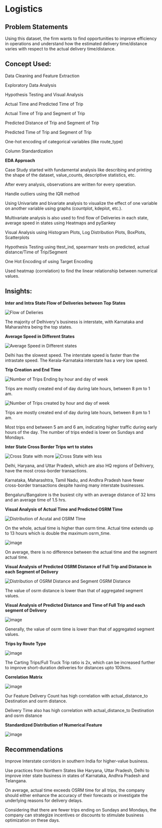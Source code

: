 # Logistics
## Problem Statements

Using this dataset, the firm wants to find opportunities to improve efficiency in operations and understand how the estimated delivery time/distance varies with respect to the actual delivery time/distance.

## Concept Used:
Data Cleaning and Feature Extraction

Exploratory Data Analysis

Hypothesis Testing and Visual Analysis 

  Actual Time and Predicted Time of Trip
  
  Actual Time of Trip and Segment of Trip
  
  Predicted Distance of Trip and Segment of Trip
  
  Predicted Time of Trip and Segment of Trip

One-hot encoding of categorical variables (like route_type)

Column Standardization

**EDA Approach**

Case Study started with fundamental analysis like describing and printing the shape of the dataset, value_counts, descriptive statistics, etc.

After every analysis, observations are written for every operation.

Handle outliers using the IQR method

Using Univariate and bivariate analysis to visualize the effect of one variable on another variable using graphs (countplot, kdeplot, etc.).

Multivariate analysis is also used to find flow of Deliveries in each state, average speed in states using Heatmaps and pySankey

Visual Analysis using Histogram Plots, Log Distribution Plots, BoxPlots, Scatterplots

Hypothesis Testing using ttest_ind, spearmanr tests on predicted, actual distance/Time of Trip/Segment

One Hot Encoding of using Target Encoding 

Used heatmap (correlation) to find the linear relationship between numerical values.

## Insights:
**Inter and Intra State Flow of Deliveries between Top States**

  ![Flow of Delieries](https://github.com/jdeepanshu/logistics/assets/6391462/7cb2fe9a-ecef-44b0-95a4-db0a24820d81)

  The majority of Delhivery's business is interstate, with Karnataka and Maharashtra being the top states.
  
**Average Speed in Different States**

  ![Average Speed in Different states](https://github.com/jdeepanshu/logistics/assets/6391462/2a5c6f42-e641-4315-a951-69ac6b09b3cc)
  
  Delhi has the slowest speed. The interstate speed is faster than the intrastate speed. The Kerala-Karnataka interstate has a very low speed.

**Trip Creation and End Time**

  ![Number of Trips Ending by hour and day of week](https://github.com/jdeepanshu/logistics/assets/6391462/95fb3d03-d422-4519-ba15-c6cf4d40e5b4)

  Trips are mostly created end of day during late hours, between 8 pm to 1 am. 
  
  ![Number of Trips created by hour and day of week](https://github.com/jdeepanshu/logistics/assets/6391462/94bd514c-c787-4599-8331-acda69434eb7)
  
  Trips are mostly created end of day during late hours, between 8 pm to 1 am. 
  
  Most trips end between 5 am and 6 am, indicating higher traffic during early hours of the day. The number of trips ended is lower on Sundays and Mondays.

**Inter State Cross Border Trips wrt to states**

  ![Cross State with more](https://github.com/jdeepanshu/logistics/assets/6391462/943271de-2b0c-4d20-a60e-cf4aab3bb2e7)
  ![Cross State with less](https://github.com/jdeepanshu/logistics/assets/6391462/a3030bd5-abf0-4f67-99c6-9844f3832c75)
  
  Delhi, Haryana, and Uttar Pradesh, which are also HQ regions of Delhivery, have the most cross-border transactions.
 
  Karnataka, Maharashtra, Tamil Nadu, and Andhra Pradesh have fewer cross-border transactions despite having many interstate businesses.
  
  Bengaluru/Bangalore is the busiest city with an average distance of 32 kms and an average time of 1.5 hrs.

**Visual Analysis of Actual Time and Predicted OSRM Time**

  ![Distribution of Acutal and OSRM TIme](https://github.com/jdeepanshu/logistics/assets/6391462/0c2adef0-bf26-4825-879a-18438d9217cb)

   On the whole, actual time is higher than osrm time. Actual time extends up to 13 hours which is double the maximum osrm_time.

  ![image](https://github.com/jdeepanshu/logistics/assets/6391462/dbf42a20-1449-4cc7-bb0c-11e38884fc93)

  On average, there is no difference between the actual time and the segment actual time.

**Visual Analysis of Predicted OSRM Distance of Full Trip and Distance in each Segment of Delivery**

  ![Distribution of OSRM Distance and Segment OSRM Distance](https://github.com/jdeepanshu/logistics/assets/6391462/871532ae-ff49-487a-9622-45edfeb70294)

  The value of osrm distance is lower than that of aggregated segment values.

**Visual Analysis of Predicted Distance and Time of Full Trip and each segment of Delivery**

  ![image](https://github.com/jdeepanshu/logistics/assets/6391462/d04c1d58-9d94-433c-afb8-9f7d9dbf5a28)

  Generally, the value of osrm time is lower than that of aggregated segment values.
  
**Trips by Route Type**

  ![image](https://github.com/jdeepanshu/logistics/assets/6391462/b3d7e3cc-234a-4f4e-b0ae-1abfa4305935)

  The Carting Trips/Full Truck Trip ratio is 2x, which can be increased further to improve short-duration deliveries for distances upto 100kms.

**Correlation Matrix**

  ![image](https://github.com/jdeepanshu/logistics/assets/6391462/39d3204a-2b21-45f2-91c0-9bac99d60ac5)

  Our Feature Delivery Count has high correlation with actual_distance_to Destination and osrm distance.
  
  Delivery Time also has high correlation with actual_distance_to Destination and osrm distance

**Standardized Distribution of Numerical Feature** 

  ![image](https://github.com/jdeepanshu/logistics/assets/6391462/02b6e470-947c-41a3-9fc2-9a8290eced27)


## Recommendations

Improve Interstate corridors in southern India for higher-value business.

Use practices from Northern States like Haryana, Uttar Pradesh, Delhi to improve inter state business in states of Karnataka, Andhra Pradesh and Telangana.

On average, actual time exceeds OSRM time for all trips, the company should either enhance the accuracy of their forecasts or investigate the underlying reasons for delivery delays.

Considering that there are fewer trips ending on Sundays and Mondays, the company can strategize incentives or discounts to stimulate business optimization on these days.
